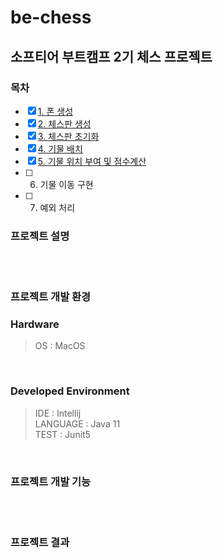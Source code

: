# be-chess
## 소프티어 부트캠프 2기 체스 프로젝트

### 목차
- [x] [1. 폰 생성](https://github.com/softeerbootcamp-2nd/be-chess/pull/23)
- [x] [2. 체스판 생성](https://github.com/softeerbootcamp-2nd/be-chess/pull/85)
- [x] [3. 체스판 초기화](https://github.com/softeerbootcamp-2nd/be-chess/pull/86)
- [x] [4. 기물 배치](https://github.com/softeerbootcamp-2nd/be-chess/pull/108)
- [x] [5. 기물 위치 부여 및 점수계산](https://github.com/softeerbootcamp-2nd/be-chess/pull/160)
- [ ] 6. 기물 이동 구현
- [ ] 7. 예외 처리

### 프로젝트 설명
<br>
<br>

### 프로젝트 개발 환경
### Hardware
  > OS : MacOS <br>
  <br>
  
### Developed Environment
  > IDE : Intellij <br>
  > LANGUAGE : Java 11 <br>
  > TEST : Junit5 <br>
<br>

### 프로젝트 개발 기능
<br>
<br>

### 프로젝트 결과
<br>
<br>
